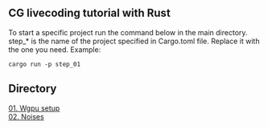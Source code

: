 ## CG livecoding tutorial with Rust

To start a specific project run the command below in the main directory.  
step_* is the name of the project specified in Cargo.toml file. Replace it with the one you need.
Example: 
```
cargo run -p step_01
```

## Directory
[01. Wgpu setup][Step 01]  
[02. Noises][Step 02]

[Step 01]: 01_wgpu_setup
[Step 02]: 02_noises